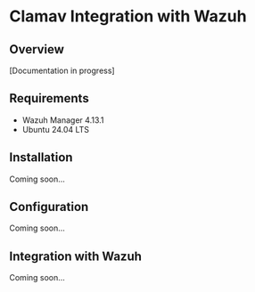 # Clamav Integration with Wazuh

## Overview
[Documentation in progress]

## Requirements
- Wazuh Manager 4.13.1
- Ubuntu 24.04 LTS

## Installation
Coming soon...

## Configuration
Coming soon...

## Integration with Wazuh
Coming soon...
